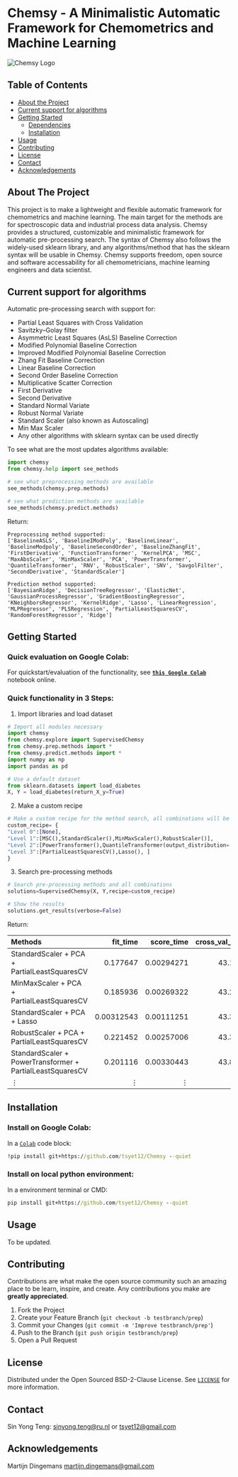 # Chemsy - A Minimalistic Automatic Framework for Chemometrics and Machine Learning

![Chemsy Logo](https://github.com/tsyet12/Chemsy/blob/d46d0f8c1ab0b372b4684937d478ca6deaeba341/misc/wlogo.jpg)


<!-- TABLE OF CONTENTS -->
## Table of Contents

* [About the Project](#about-the-project)
* [Current support for algorithms](#current-support-for-algorithms)
* [Getting Started](#getting-started)
  * [Dependencies](#dependencies)
  * [Installation](#installation)
* [Usage](#usage)
* [Contributing](#contributing)
* [License](#license)
* [Contact](#contact)
* [Acknowledgements](#acknowledgements)


<!-- ABOUT THE PROJECT -->
## About The Project
This project is to make a lightweight and flexible automatic framework for chemometrics and machine learning. The main target for the methods are for spectroscopic data and industrial process data analysis. Chemsy provides a structured, customizable and minimalistic framework for automatic pre-processing search. The syntax of Chemsy also follows the widely-used sklearn library, and any algorithms/method that has the sklearn syntax will be usable in Chemsy. Chemsy supports freedom, open source and software accessability for all chemometricians, machine learning engineers and data scientist.

## Current support for algorithms

Automatic pre-processing search with support for:
- Partial Least Squares with Cross Validation
- Savitzky–Golay filter
- Asymmetric Least Squares (AsLS) Baseline Correction
- Modified Polynomial Baseline Correction
- Improved Modified Polynomial Baseline Correction
- Zhang Fit Baseline Correction
- Linear Baseline Correction
- Second Order Baseline Correction
- Multiplicative Scatter Correction
- First Derivative
- Second Derivative
- Standard Normal Variate
- Robust Normal Variate
- Standard Scaler (also known as Autoscaling)
- Min Max Scaler
- Any other algorithms with sklearn syntax can be used directly

To see what are the most updates algorithms available:
```python
import chemsy
from chemsy.help import see_methods

# see what preprocessing methods are available
see_methods(chemsy.prep.methods)

# see what prediction methods are available
see_methods(chemsy.predict.methods)
```
Return:
```
Preprocessing method supported:
['BaselineASLS', 'BaselineIModPoly', 'BaselineLinear', 'BaselineModpoly', 'BaselineSecondOrder', 'BaselineZhangFit', 'FirstDerivative', 'FunctionTransformer', 'KernelPCA', 'MSC', 'MaxAbsScaler', 'MinMaxScaler', 'PCA', 'PowerTransformer', 'QuantileTransformer', 'RNV', 'RobustScaler', 'SNV', 'SavgolFilter', 'SecondDerivative', 'StandardScaler']

Prediction method supported:
['BayesianRidge', 'DecisionTreeRegressor', 'ElasticNet', 'GaussianProcessRegressor', 'GradientBoostingRegressor', 'KNeighborsRegressor', 'KernelRidge', 'Lasso', 'LinearRegression', 'MLPRegressor', 'PLSRegression', 'PartialLeastSquaresCV', 'RandomForestRegressor', 'Ridge']

```


<!-- GETTING STARTED -->
## Getting Started

### Quick evaluation on Google Colab:
For quickstart/evaluation of the functionality, see **[`this Google Colab`](https://colab.research.google.com/drive/19_nPiAOQN9o5kxnXBjYqDvgEGhbZGD2K?usp=sharing)** notebook online.

### Quick functionality in 3 Steps:

1. Import libraries and load dataset
```python
# Import all modules necessary 
import chemsy
from chemsy.explore import SupervisedChemsy
from chemsy.prep.methods import *
from chemsy.predict.methods import *
import numpy as np
import pandas as pd

# Use a default dataset
from sklearn.datasets import load_diabetes
X, Y = load_diabetes(return_X_y=True)
```

2. Make a custom recipe
```python
# Make a custom recipe for the method search, all combinations will be evaluated
custom_recipe= {
"Level 0":[None],
"Level 1":[MSC(),StandardScaler(),MinMaxScaler(),RobustScaler()],
"Level 2":[PowerTransformer(),QuantileTransformer(output_distribution='normal', random_state=0), PCA(n_components='mle')],
"Level 3":[PartialLeastSquaresCV(),Lasso(), ]
}
```

3. Search pre-processing methods 
```python
# Search pre-processing methods and all combinations
solutions=SupervisedChemsy(X, Y,recipe=custom_recipe)

# Show the results
solutions.get_results(verbose=False)
```
Return:

| Methods                                                      |   fit_time |   score_time |   cross_val_MAE |   cross_val_MSE |   cross_val_R2 |   cross_val_MBE |
|:-------------------------------------------------------------|-----------:|-------------:|----------------:|----------------:|---------------:|----------------:|
| StandardScaler + PCA + PartialLeastSquaresCV                 | 0.177647   |  0.00294271  |         43.1078 |         2816.97 |      0.513709  |        0.72431  |
| MinMaxScaler + PCA + PartialLeastSquaresCV                   | 0.185936   |  0.00269322  |         43.2748 |         2852.44 |      0.50761   |        0.522684 |
| StandardScaler + PCA + Lasso                                 | 0.00312543 |  0.00111251  |         43.3569 |         2832.88 |      0.510979  |        0.908942 |
| RobustScaler + PCA + PartialLeastSquaresCV                   | 0.221452   |  0.00257006  |         43.3624 |         2832.27 |      0.51107   |        0.871943 |
| StandardScaler + PowerTransformer + PartialLeastSquaresCV    | 0.201116   |  0.00330443  |         43.8542 |         2883.86 |      0.502165  |        0.922369 |
| ⋮  | ⋮   |   ⋮ |         ⋮ |         ⋮ |      ⋮  |        ⋮ |


## Installation

### Install on Google Colab:
In a [`Colab`](https://colab.research.google.com) code block:
```bat
!pip install git+https://github.com/tsyet12/Chemsy --quiet
```


### Install on local python environment:
In a environment terminal or CMD:
```bat
pip install git+https://github.com/tsyet12/Chemsy --quiet
```


<!-- USAGE EXAMPLES -->
## Usage

To be updated.


<!-- CONTRIBUTING -->
## Contributing

Contributions are what make the open source community such an amazing place to be learn, inspire, and create. Any contributions you make are **greatly appreciated**.

1. Fork the Project
2. Create your Feature Branch (`git checkout -b testbranch/prep`)
3. Commit your Changes (`git commit -m 'Improve testbranch/prep'`)
4. Push to the Branch (`git push origin testbranch/prep`)
5. Open a Pull Request


<!-- LICENSE -->
## License

Distributed under the Open Sourced BSD-2-Clause License. See [`LICENSE`](https://github.com/tsyet12/Chemsy/blob/main/LICENSE) for more information.



<!-- CONTACT -->
## Contact

Sin Yong Teng: sinyong.teng@ru.nl or tsyet12@gmail.com


<!-- ACKNOWLEDGEMENTS -->
## Acknowledgements
Martijn Dingemans martijn.dingemans@gmail.com
